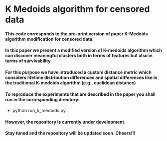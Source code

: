 # K Medoids algorithm for censored data 

#### This code corresponds to the pre-print version of paper **K-Medoids algorithm modification for censored data**. 
#### In this paper we present a modified version of K-medoids algorithm which can discover meaningful clusters both in terms of features but also in terms of survivability.
#### For this purpose we have introduced a custom distance metric which considers lifetime distribution differences and spatial differences like in the traditional K-medoids algorithm (e.g., euclidean distance)

#### To reproduce the experiments that are described in the paper you shall run in the corresponding directory:
* python run_k_medoids.py

#### However, the repository is currently under development.
#### Stay tuned and the repository will be updated soon. Cheers!!!
